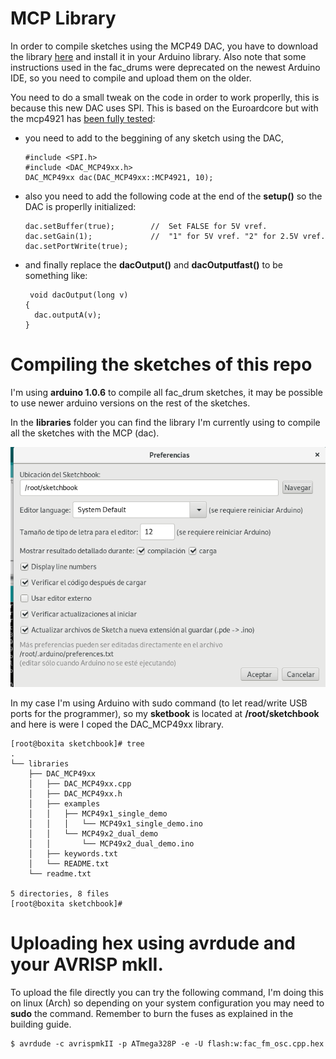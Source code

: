 # MCP Library

In order to compile sketches using the MCP49 DAC, you have to download the library [here](https://github.com/downloads/exscape/electronics/Arduino_DAC_MCP49x1_v1.0.zip) and install it in your Arduino library. Also note that some instructions used in the fac_drums were deprecated on the newest Arduino IDE, so you need to compile and upload them on the older.

You need to do a small tweak on the code in order to work properlly, this is because this new DAC uses SPI. This is based on the Euroardcore but with the mcp4921 has [been fully tested](https://www.youtube.com/watch?v=P1rAHDsiEtc):

  * you need to add to the beggining of any sketch using the DAC,
    ```
    #include <SPI.h>
    #include <DAC_MCP49xx.h>
    DAC_MCP49xx dac(DAC_MCP49xx::MCP4921, 10);
    ```
  * also you need to add the following code at the end of the __setup()__ so the DAC is properlly initialized:
    ```
    dac.setBuffer(true);        //  Set FALSE for 5V vref.
    dac.setGain(1);             //  "1" for 5V vref. "2" for 2.5V vref.
    dac.setPortWrite(true); 
    ```
  * and finally replace the __dacOutput()__ and __dacOutputfast()__ to be something like:
    ```
     void dacOutput(long v)
    {
      dac.outputA(v);
    }
    ```

# Compiling the sketches of this repo

I'm using __arduino 1.0.6__ to compile all fac_drum sketches, it may be possible to use newer arduino versions on the rest of the sketches.

In the __libraries__ folder you can find the library I'm currently using to compile all the sketches with the MCP (dac).

![lib configuration ardcore]( /images/libraries-folder.png)

In my case I'm using Arduino with sudo command (to let read/write USB ports for the programmer), so my __sketbook__ is located at __/root/sketchbook__ and here is were I coped the DAC_MCP49xx library.

```
[root@boxita sketchbook]# tree
.
└── libraries
    ├── DAC_MCP49xx
    │   ├── DAC_MCP49xx.cpp
    │   ├── DAC_MCP49xx.h
    │   ├── examples
    │   │   ├── MCP49x1_single_demo
    │   │   │   └── MCP49x1_single_demo.ino
    │   │   └── MCP49x2_dual_demo
    │   │       └── MCP49x2_dual_demo.ino
    │   ├── keywords.txt
    │   └── README.txt
    └── readme.txt

5 directories, 8 files
[root@boxita sketchbook]# 
```

# Uploading hex using __avrdude__ and your AVRISP mkII.

To upload the file directly you can try the following command, I'm doing this on linux (Arch) so depending on your system configuration you may need to __sudo__ the command. Remember to burn the fuses as explained in the building guide.

```
$ avrdude -c avrispmkII -p ATmega328P -e -U flash:w:fac_fm_osc.cpp.hex
```
